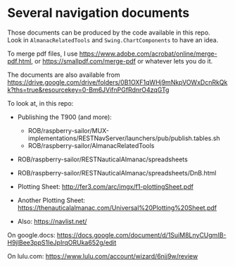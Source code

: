 # Several navigation documents
Those documents can be produced by the code available in this repo.  
Look in `AlmanacRelatedTools` and `Swing.ChartComponents` to have an idea.

To merge pdf files, I use <https://www.adobe.com/acrobat/online/merge-pdf.html>,
or <https://smallpdf.com/merge-pdf> or whatever lets you do it.

The documents are also available from <https://drive.google.com/drive/folders/0B1OXF1qWHj9mNkpVOWxDcnRkQkk?ths=true&resourcekey=0-Bm6JVifnPGfRdnrO4zqGTg>

To look at, in this repo:
- Publishing the T900 (and more):
  - ROB/raspberry-sailor/MUX-implementations/RESTNavServer/launchers/pub/publish.tables.sh
  - ROB/raspberry-sailor/AlmanacRelatedTools
- ROB/raspberry-sailor/RESTNauticalAlmanac/spreadsheets
- ROB/raspberry-sailor/RESTNauticalAlmanac/spreadsheets/DnB.html

- Plotting Sheet: <http://fer3.com/arc/imgx/f1-plottingSheet.pdf>
- Another Plotting Sheet: <https://thenauticalalmanac.com/Universal%20Plotting%20Sheet.pdf>

- Also: <https://navlist.net/>

On google.docs: <https://docs.google.com/document/d/1SuiM8LnyCUgmIB-H9jIBee3ppS1IeJpIrqORUka652g/edit>

On lulu.com: <https://www.lulu.com/account/wizard/6njj9w/review>
